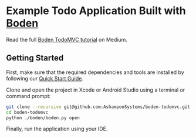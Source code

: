 # Example Todo Application Built with [Boden](https://www.boden.io)

Read the full [Boden TodoMVC tutorial](https://medium.com/ashampoo-systems/getting-started-with-c-17-mobile-cross-platform-development-using-boden-b47cb0f9a9a1) on Medium.

## Getting Started

First, make sure that the required dependencies and tools are installed by following our [Quick Start Guide](https://www.boden.io/getting-started/).

Clone and open the project in Xcode or Android Studio using a terminal or command prompt:

```bash
git clone --recursive git@github.com:AshampooSystems/boden-todomvc.git
cd boden-todomvc
python ./boden/boden.py open
```

Finally, run the application using your IDE.